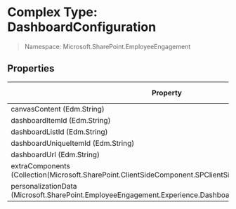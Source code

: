 # Complex Type: DashboardConfiguration

> Namespace: Microsoft.SharePoint.EmployeeEngagement

## Properties

Property | SPO | SP 2019 | SP 2016 | SP 2013
----------|:---:|:-------:|:-------:|:-------:
canvasContent (Edm.String) | ✅ | ❌ | ❌ | ❌
dashboardItemId (Edm.String) | ✅ | ❌ | ❌ | ❌
dashboardListId (Edm.String) | ✅ | ❌ | ❌ | ❌
dashboardUniqueItemId (Edm.String) | ✅ | ❌ | ❌ | ❌
dashboardUrl (Edm.String) | ✅ | ❌ | ❌ | ❌
extraComponents (Collection(Microsoft.SharePoint.ClientSideComponent.SPClientSideComponentQueryResult)) | ✅ | ❌ | ❌ | ❌
personalizationData (Microsoft.SharePoint.EmployeeEngagement.Experience.DashboardContent) | ✅ | ❌ | ❌ | ❌